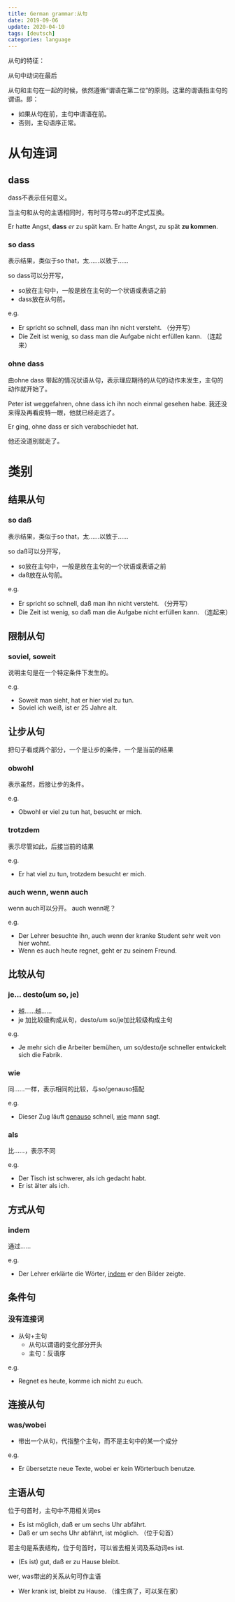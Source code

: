 ```yaml
---
title: German grammar:从句
date: 2019-09-06
update: 2020-04-10
tags: [deutsch]
categories: language
---
```


从句的特征：

从句中动词在最后

从句和主句在一起的时候，依然遵循“谓语在第二位”的原则。这里的谓语指主句的谓语。即：

- 如果从句在前，主句中谓语在前。
- 否则，主句语序正常。

# 从句连词

## dass

dass不表示任何意义。

当主句和从句的主语相同时，有时可与带zu的不定式互换。

Er hatte Angst, **dass** *er* zu spät kam.
Er hatte Angst, zu spät **zu kommen**.

### so dass

表示结果，类似于so that，太……以致于……

so dass可以分开写，

- so放在主句中，一般是放在主句的一个状语或表语之前
- dass放在从句前。

e.g.

- Er spricht so schnell, dass man ihn nicht versteht. （分开写）
- Die Zeit ist wenig, so dass man die Aufgabe nicht erfüllen kann. （连起来）

### ohne dass

由ohne dass 带起的情况状语从句，表示理应期待的从句的动作未发生，主句的动作就开始了。

Peter ist weggefahren, ohne dass ich ihn noch einmal gesehen habe. 我还没来得及再看皮特一眼，他就已经走远了。

Er ging, ohne dass er sich verabschiedet hat.

他还没道别就走了。



# 类别

## 结果从句

### so daß

表示结果，类似于so that，太……以致于……

so daß可以分开写，

- so放在主句中，一般是放在主句的一个状语或表语之前
- daß放在从句前。

e.g.

- Er spricht so schnell, daß man ihn nicht versteht. （分开写）
- Die Zeit ist wenig, so daß man die Aufgabe nicht erfüllen kann. （连起来）

## 限制从句

### soviel, soweit

说明主句是在一个特定条件下发生的。

e.g.

- Soweit man sieht, hat er hier viel zu tun.
- Soviel ich weiß, ist er 25 Jahre alt.

## 让步从句

把句子看成两个部分，一个是让步的条件，一个是当前的结果

### obwohl

表示虽然，后接让步的条件。

e.g.

- Obwohl er viel zu tun hat, besucht er mich.

### trotzdem

表示尽管如此，后接当前的结果

e.g.

- Er hat viel zu tun, trotzdem besucht er mich.

### auch wenn, wenn auch

wenn auch可以分开。 auch wenn呢？

e.g.

- Der Lehrer besuchte ihn, auch wenn der kranke Student sehr weit von hier wohnt.
- Wenn es auch heute regnet, geht er zu seinem Freund.

## 比较从句

### je... desto(um so, je)

- 越……越……
- je 加比较级构成从句，desto/um so/je加比较级构成主句

e.g.

- Je mehr sich die Arbeiter bemühen, um so/desto/je schneller entwickelt sich die Fabrik.

### wie

同……一样，表示相同的比较，与so/genauso搭配

e.g.

- Dieser Zug läuft <u>genauso</u> schnell, <u>wie</u> mann sagt.

### als

比……，表示不同

e.g.

- Der Tisch ist schwerer, als ich gedacht habt.
- Er ist älter als ich.

## 方式从句

### indem

通过……

e.g.

- Der Lehrer erklärte die Wörter, <u>indem</u> er den Bilder zeigte.

## 条件句

### 没有连接词

- 从句+主句
  - 从句以谓语的变化部分开头
  - 主句：反语序

e.g.

- Regnet es heute, komme ich nicht zu euch.

## 连接从句

### was/wobei

- 带出一个从句，代指整个主句，而不是主句中的某一个成分

e.g.

- Er übersetzte neue Texte, wobei er kein Wörterbuch benutze.

## 主语从句

位于句首时，主句中不用相关词es

- Es ist möglich, daß er um sechs Uhr abfährt.
- Daß er um sechs Uhr abfährt, ist möglich. （位于句首）

若主句是系表结构，位于句首时，可以省去相关词及系动词es ist.

- (Es ist) gut, daß er zu Hause bleibt.

wer, was带出的关系从句可作主语

- Wer krank ist, bleibt zu Hause. （谁生病了，可以呆在家）